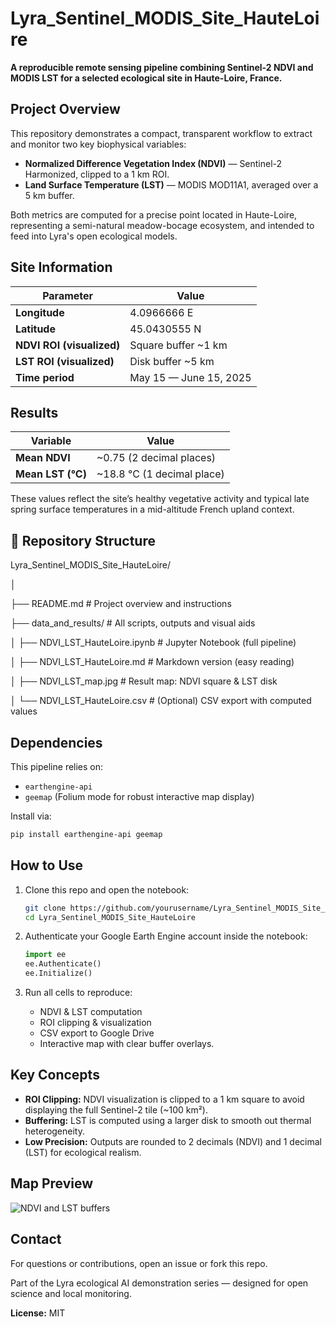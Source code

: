 # Lyra_Sentinel_MODIS_Site_HauteLoire

**A reproducible remote sensing pipeline combining Sentinel-2 NDVI and MODIS LST for a selected ecological site in Haute-Loire, France.**

## Project Overview

This repository demonstrates a compact, transparent workflow to extract and monitor two key biophysical variables:
- **Normalized Difference Vegetation Index (NDVI)** — Sentinel-2 Harmonized, clipped to a 1 km ROI.
- **Land Surface Temperature (LST)** — MODIS MOD11A1, averaged over a 5 km buffer.

Both metrics are computed for a precise point located in Haute-Loire, representing a semi-natural meadow-bocage ecosystem, and intended to feed into Lyra's open ecological models.

## Site Information

| Parameter | Value |
|-----------|-------|
| **Longitude** | 4.0966666 E |
| **Latitude**  | 45.0430555 N |
| **NDVI ROI (visualized)** | Square buffer ~1 km |
| **LST ROI (visualized)**  | Disk buffer ~5 km |
| **Time period** | May 15 — June 15, 2025 |

## Results

| Variable | Value |
|----------|-------|
| **Mean NDVI** | ~0.75 (2 decimal places) |
| **Mean LST (°C)** | ~18.8 °C (1 decimal place) |

These values reflect the site’s healthy vegetative activity and typical late spring surface temperatures in a mid-altitude French upland context.

## 📁 Repository Structure

Lyra_Sentinel_MODIS_Site_HauteLoire/

│

├── README.md # Project overview and instructions

├── data_and_results/ # All scripts, outputs and visual aids

│ ├── NDVI_LST_HauteLoire.ipynb # Jupyter Notebook (full pipeline)


│ ├── NDVI_LST_HauteLoire.md # Markdown version (easy reading)

│ ├── NDVI_LST_map.jpg # Result map: NDVI square & LST disk

│ └── NDVI_LST_HauteLoire.csv # (Optional) CSV export with computed values

   

## Dependencies

This pipeline relies on:
- `earthengine-api`
- `geemap` (Folium mode for robust interactive map display)

Install via:
```bash
pip install earthengine-api geemap
```

## How to Use

1. Clone this repo and open the notebook:
   ```bash
   git clone https://github.com/yourusername/Lyra_Sentinel_MODIS_Site_HauteLoire.git
   cd Lyra_Sentinel_MODIS_Site_HauteLoire
   ```

2. Authenticate your Google Earth Engine account inside the notebook:
   ```python
   import ee
   ee.Authenticate()
   ee.Initialize()
   ```

3. Run all cells to reproduce:
   - NDVI & LST computation
   - ROI clipping & visualization
   - CSV export to Google Drive
   - Interactive map with clear buffer overlays.

## Key Concepts

- **ROI Clipping:** NDVI visualization is clipped to a 1 km square to avoid displaying the full Sentinel-2 tile (~100 km²).
- **Buffering:** LST is computed using a larger disk to smooth out thermal heterogeneity.
- **Low Precision:** Outputs are rounded to 2 decimals (NDVI) and 1 decimal (LST) for ecological realism.

## Map Preview

![NDVI and LST buffers](NDVI_LST_map.png)

## Contact

For questions or contributions, open an issue or fork this repo.

Part of the Lyra ecological AI demonstration series — designed for open science and local monitoring.

**License:** MIT
